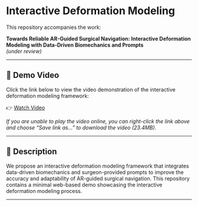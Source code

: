 # Interactive Deformation Modeling

This repository accompanies the work:

**Towards Reliable AR-Guided Surgical Navigation: Interactive Deformation Modeling with Data-Driven Biomechanics and Prompts**  
*(under review)*

---

## 🎥 Demo Video

Click the link below to view the video demonstration of the interactive deformation modeling framework:

👉 [Watch Video](https://zhenghan98.github.io/video_demo/interactive_deformation_modeling.mp4)

*If you are unable to play the video online, you can right-click the link above and choose “Save link as...” to download the video (23.4MB).*

---

## 📄 Description

We propose an interactive deformation modeling framework that integrates data-driven biomechanics and surgeon-provided prompts to improve the accuracy and adaptability of AR-guided surgical navigation. This repository contains a minimal web-based demo showcasing the interactive deformation modeling process.

---
